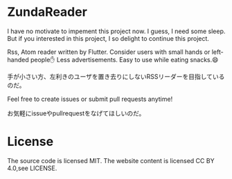 # ZundaReader
I have no motivate to impement this project now.
I guess, I need some sleep.
But if you interested in this project, I so delight to continue this project. 

Rss, Atom reader written by Flutter. Consider users with small hands or left-handed people✋ Less advertisements. Easy to use while eating snacks.😄

手が小さい方、左利きのユーザを置き去りにしないRSSリーダーを目指しているのだ。

Feel free to create issues or submit pull requests anytime!

お気軽にissueやpullrequestをなげてほしいのだ。

# License
The source code is licensed MIT. The website content is licensed CC BY 4.0,see LICENSE.

